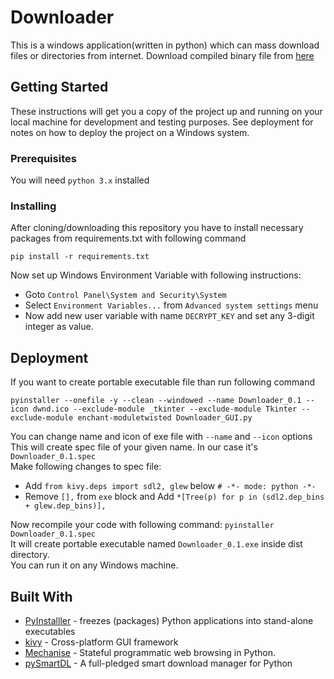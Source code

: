# Downloader
This is a windows application(written in python) which can mass download files or directories from internet. Download compiled binary file from [here](/releases/download/v0.1/Downloader_0.1.exe)

## Getting Started
These instructions will get you a copy of the project up and running on your local machine for development and testing purposes. See deployment for notes on how to deploy the project on a Windows system.


### Prerequisites

You will need `python 3.x` installed

### Installing

After cloning/downloading this repository you have to install necessary packages from requirements.txt with following command

```
pip install -r requirements.txt
```
Now set up Windows Environment Variable with following instructions:
* Goto `Control Panel\System and Security\System`
* Select `Environment Variables...` from `Advanced system settings` menu
* Now add new user variable with name `DECRYPT_KEY` and set any 3-digit integer as value.

## Deployment

If you want to create portable executable file than run following command
```
pyinstaller --onefile -y --clean --windowed --name Downloader_0.1 --icon dwnd.ico --exclude-module _tkinter --exclude-module Tkinter --exclude-module enchant-moduletwisted Downloader_GUI.py
```
You can change name and icon of exe file with `--name` and `--icon` options</br>
This will create spec file of your given name. In our case it's `Downloader_0.1.spec`</br>
Make following changes to spec file:</br>
* Add `from kivy.deps import sdl2, glew` below `# -*- mode: python -*-`
* Remove `[],` from `exe` block and Add `*[Tree(p) for p in (sdl2.dep_bins + glew.dep_bins)],`

Now recompile your code with following command:
```pyinstaller Downloader_0.1.spec```</br>
It will create portable executable named `Downloader_0.1.exe` inside dist directory.</br>
You can run it on any Windows machine.

## Built With

* [PyInstalller](https://www.pyinstaller.org/) -  freezes (packages) Python applications into stand-alone executables
* [kivy](https://kivy.org/#home) - Cross-platform GUI framework
* [Mechanise](https://mechanize.readthedocs.io/en/latest/) - Stateful programmatic web browsing in Python.
* [pySmartDL](https://itaybb.github.io/pySmartDL/) -  A full-pledged smart download manager for Python 



